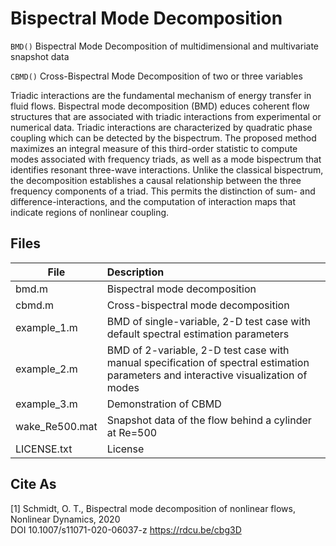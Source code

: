 # Bispectral Mode Decomposition
`BMD()` Bispectral Mode Decomposition of multidimensional and multivariate snapshot data

`CBMD()` Cross-Bispectral Mode Decomposition of two or three variables

Triadic interactions are the fundamental mechanism of energy transfer in fluid flows. Bispectral mode decomposition (BMD) educes coherent flow structures that are associated with triadic interactions from experimental or numerical data. Triadic interactions are characterized by quadratic phase coupling which can be detected by the bispectrum. The proposed method maximizes an integral measure of this third-order statistic to compute modes associated with frequency triads, as well as a mode bispectrum that identifies resonant three-wave interactions. Unlike the classical bispectrum, the decomposition establishes a causal relationship between the three frequency components of a triad. This permits the distinction of sum- and difference-interactions, and the computation of interaction maps that indicate regions of nonlinear coupling. 

## Files
| File        |     Description     |
| ------------- |:-------------|
| bmd.m | Bispectral mode decomposition | 
| cbmd.m | Cross-bispectral mode decomposition | 
| example_1.m | BMD of single-variable, 2-D test case with default spectral estimation parameters | 
| example_2.m | BMD of 2-variable, 2-D test case with manual specification of spectral estimation parameters and interactive visualization of modes | 
| example_3.m | Demonstration of CBMD | 
| wake_Re500.mat | Snapshot data of the flow behind a cylinder at Re=500 | 
| LICENSE.txt | License | 

## Cite As
[1] Schmidt, O. T., Bispectral mode decomposition of nonlinear flows, Nonlinear Dynamics, 2020  
DOI 10.1007/s11071-020-06037-z
https://rdcu.be/cbg3D

